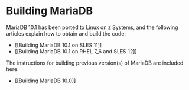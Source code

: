 <!---PACKAGE:MariaDB--->
<!---DISTRO:SLES 12:10.x--->
<!---DISTRO:SLES 11:10.x--->
<!---DISTRO:RHEL 7:10.x--->
<!---DISTRO:RHEL 6:10.x--->
<!---DISTRO:Ubuntu 16.x:10.x--->

# Building MariaDB

MariaDB 10.1 has been ported to Linux on z Systems, and the following articles explain how to obtain and build the code:
* [[Building MariaDB 10.1 on SLES 11]]
* [[Building MariaDB 10.1 on RHEL 7_6 and SLES 12]]


The instructions for building previous version(s) of MariaDB are included here:
* [[Building MariaDB 10.0]]
